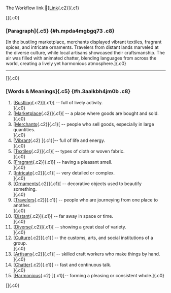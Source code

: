 The Workflow link
👏[[Link](https://www.google.com/url?q=http://www.google.com&sa=D&source=editors&ust=1758339689446786&usg=AOvVaw1ObBJSY4fPrBm__NQhMKSs){.c2}]{.c1}

[]{.c0}

### [Paragraph]{.c5} {#h.mpda4mgbgq73 .c8}

[In the bustling marketplace, merchants displayed vibrant textiles,
fragrant spices, and intricate ornaments. Travelers from distant lands
marveled at the diverse culture, while local artisans showcased their
craftsmanship. The air was filled with animated chatter, blending
languages from across the world, creating a lively yet harmonious
atmosphere.]{.c0}

------------------------------------------------------------------------

[]{.c0}

### [Words & Meanings]{.c5} {#h.3aalkbh4jm0b .c8}

1.  [[Bustling](https://www.google.com/url?q=http://www.google.com&sa=D&source=editors&ust=1758339689447438&usg=AOvVaw1CsLpDskOMrmVOU8dm1R4_){.c2}]{.c1}[ --
    full of lively activity.\
    ]{.c0}
2.  [[Marketplace](https://www.google.com/url?q=http://www.google.com&sa=D&source=editors&ust=1758339689447567&usg=AOvVaw07YvvI3NZANOcehHP8VOpN){.c2}]{.c1}[ --
    a place where goods are bought and sold.\
    ]{.c0}
3.  [[Merchants](https://www.google.com/url?q=http://www.google.com&sa=D&source=editors&ust=1758339689447680&usg=AOvVaw3YBsXpiuKRemRYRqhnvx1R){.c2}]{.c1}[ --
    people who sell goods, especially in large quantities.\
    ]{.c0}
4.  [[Vibrant](https://www.google.com/url?q=http://www.google.com&sa=D&source=editors&ust=1758339689447799&usg=AOvVaw16taa7P3wrUswDJwnbgg3B){.c2}
    ]{.c1}[-- full of life and energy.\
    ]{.c0}
5.  [[Textiles](https://www.google.com/url?q=http://www.google.com&sa=D&source=editors&ust=1758339689447894&usg=AOvVaw2I1tkE9SlxtdQkmDycWSz_){.c2}]{.c1}[ --
    types of cloth or woven fabric.\
    ]{.c0}
6.  [[Fragrant](https://www.google.com/url?q=http://www.google.com&sa=D&source=editors&ust=1758339689447989&usg=AOvVaw1zIHdXJNkYDzfu1J0eaZgQ){.c2}]{.c1}[ --
    having a pleasant smell.\
    ]{.c0}
7.  [[Intricate](https://www.google.com/url?q=http://www.google.com&sa=D&source=editors&ust=1758339689448081&usg=AOvVaw3RH4zT0WQQZQQJtn6rvZVO){.c2}]{.c1}[ --
    very detailed or complex.\
    ]{.c0}
8.  [[Ornaments](https://www.google.com/url?q=http://www.google.com&sa=D&source=editors&ust=1758339689448172&usg=AOvVaw0G5oF8ES3BwDGxUtm4xSRh){.c2}]{.c1}[ --
    decorative objects used to beautify something.\
    ]{.c0}
9.  [[Travelers](https://www.google.com/url?q=http://www.google.com&sa=D&source=editors&ust=1758339689448284&usg=AOvVaw2pLibr8kK6_wH2ksDn0X-T){.c2}]{.c1}[ --
    people who are journeying from one place to another.\
    ]{.c0}
10. [[Distant](https://www.google.com/url?q=http://www.google.com&sa=D&source=editors&ust=1758339689448398&usg=AOvVaw3jotcheGAAF20RFj9XA_U2){.c2}]{.c1}[ --
    far away in space or time.\
    ]{.c0}
11. [[Diverse](https://www.google.com/url?q=http://www.google.com&sa=D&source=editors&ust=1758339689448490&usg=AOvVaw2-FYgIwNuRNqJyYjid4_cz){.c2}]{.c1}[ --
    showing a great deal of variety.\
    ]{.c0}
12. [[Culture](https://www.google.com/url?q=http://www.google.com&sa=D&source=editors&ust=1758339689448596&usg=AOvVaw1vDTgfijna7jHwX_Y3PBob){.c2}]{.c1}[ --
    the customs, arts, and social institutions of a group.\
    ]{.c0}
13. [[Artisans](https://www.google.com/url?q=http://www.google.com&sa=D&source=editors&ust=1758339689448712&usg=AOvVaw1e8iFt_w_9_pu5zeESumnN){.c2}]{.c1}[ --
    skilled craft workers who make things by hand.\
    ]{.c0}
14. [[Chatter](https://www.google.com/url?q=http://www.google.com&sa=D&source=editors&ust=1758339689448823&usg=AOvVaw1_7m0_uP-g9fjQO5hfBWbY){.c2}]{.c1}[ --
    fast and continuous talk.\
    ]{.c0}
15. [[Harmonious](https://www.google.com/url?q=http://www.google.com&sa=D&source=editors&ust=1758339689448925&usg=AOvVaw0Dj_WiIjOIJIbvZ74v0r3E){.c2}
    ]{.c1}[-- forming a pleasing or consistent whole.]{.c0}

[]{.c0}
